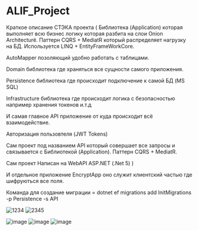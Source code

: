 # ALIF_Project

Краткое описание СТЭКА проекта (
Библиотека (Application) которая выполняет всю бизнес логику которая разбита на слои Onion Architecturё.
Паттерн CQRS + MediatR который распределяет нагрузку на БД. Используется LINQ + EntityFrameWorkCore.

AutoMapper позоляющий удобно работать с таблицами.

Domain библиотека где храняться все сущности самого приложения.

Persistence библиотека где происходит подключение к самой БД (MS SQL)

Infrastructure библиотека где происходит логика с безопасностью например хранения токенов и.т.д

И самая главное API приложение от куда происходит всё взаимодействие.


Авторизация пользовтеля (JWT Tokens)

Сам проект под названием API который совершает все запросы и связывается с Библиотекой (Application). 
Паттерн CQRS + MediatR.
 
Сам проект Написан на WebAPI ASP.NET (.Net 5)
)

И отдельное приложение EncryptApp оно служит клиентский частью где шифруються все поля.

Команда для создание миграции = dotnet ef migrations add InitMigrations -p Persistence -s API

![1234](https://user-images.githubusercontent.com/69799846/236067586-4ad566a0-2631-4874-84a3-b7df1e59fe70.png)
![2345](https://user-images.githubusercontent.com/69799846/236067592-9501939d-fceb-4371-a331-fe3e7edc0294.png)

![image](https://user-images.githubusercontent.com/69799846/236067880-08efb0e6-ce9a-43b2-a4be-7f0813bd21c4.png)
![image](https://user-images.githubusercontent.com/69799846/236079039-f1c8604a-5c3b-4c80-a487-7169642390e3.png)
![image](https://user-images.githubusercontent.com/69799846/236079113-674c0cb0-0961-4062-9bd9-993727c94e96.png)

